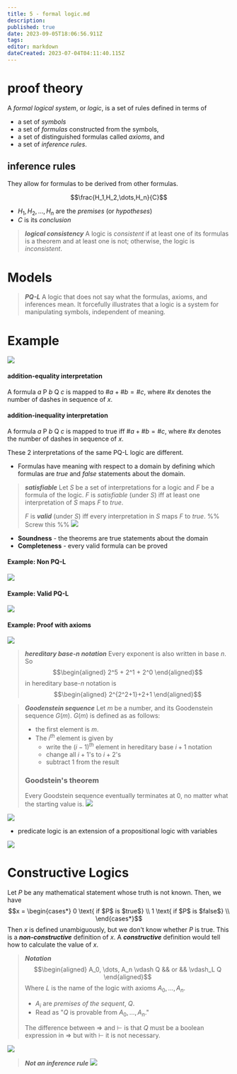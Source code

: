 ```yaml
---
title: 5 - formal logic.md
description: 
published: true
date: 2023-09-05T18:06:56.911Z
tags: 
editor: markdown
dateCreated: 2023-07-04T04:11:40.115Z
---
```


# proof theory

A *formal logical system*, or *logic*, is a set of rules defined in terms of
- a set of *symbols*
- a set of *formulas* constructed from the symbols,
- a set of distinguished formulas called *axioms*, and
- a set of *inference rules*.

## inference rules

They allow for formulas to be derived from other formulas.

$$\frac{H_1,H_2,\dots,H_n}{C}$$

- $H_1, H_2, \dots, H_n$ are the *premises* (or *hypotheses*)
- $C$ is its *conclusion*

> ***logical consistency***
> A logic is *consistent* if at least one of its formulas is a theorem and at least one is not; otherwise, the logic is *inconsistent*.

# Models
> ***PQ-L***
> A logic that does not say what the formulas, axioms, and inferences mean. It forcefully illustrates that a logic is a system for manipulating symbols, independent of meaning.

# Example
![](/images/20220930181257.png)
#### addition-equality interpretation
A formula $a$ P $b$ Q $c$ is mapped to $\#a + \#b = \#c$, where $\#x$ denotes the number of dashes in sequence of $x$.

#### addition-inequality interpretation
A formula $a$ P $b$ Q $c$ is mapped to true iff $\#a + \#b = \#c$, where $\#x$ denotes the number of dashes in sequence of $x$.

These 2 interpretations of the same PQ-L logic are different.

- Formulas have meaning with respect to a domain by defining which formulas are *true* and *false* statements about the domain.

> ***satisfiable***
> Let $S$ be a set of interpretations for a logic and $F$ be a formula of the logic. $F$ is *satisfiable* (under $S$) iff at least one interpretation of $S$ maps $F$ to $true$. 
> 
> $F$ is ***valid*** (under $S$) iff every interpretation in $S$ maps $F$ to $true$.
 %% Screw this %%
    ![](/images/20220930180356.png)

- **Soundness** - the theorems are true statements about the domain
- **Completeness** - every valid formula can be proved

#### Example: Non PQ-L
![](/images/20220930181550.png)

#### Example: Valid PQ-L
![](/images/20220930181637.png)

#### Example: Proof with axioms
![](/images/20220930181658.png)

> ***hereditary base-$n$ notation***
> Every exponent is also written in base $n$. So
> $$\begin{aligned}
>     2^5 + 2^1 + 2^0
> \end{aligned}$$
> in hereditary base-$n$ notation is
> $$\begin{aligned}
> 	2^{2^2+1}+2+1
> \end{aligned}$$

> ***Goodenstein sequence***
> Let $m$ be a number, and its Goodenstein sequence $G(m)$. $G(m)$ is defined as as follows:
> - the first element is $m$.
> - The $i^{th}$ element is given by
>     - write the $(i-1)^{th}$ element in hereditary base $i+1$ notation
>     - change all $i+1$'s to $i+2$'s
>     - subtract 1 from the result
>     
> ### Goodstein's theorem
> 
> Every Goodstein sequence eventually terminates at 0, no matter what the starting value is.
![](/images/20220930183533.png)

![](/images/20220930184308.png)
- predicate logic is an extension of a propositional logic with variables

![](/images/20220930185108.png)

# Constructive Logics
Let $P$ be any mathematical statement whose truth is not known. Then, we have
$$x = \begin{cases*}
	0 \text{ if $P$ is $true$} \\
	1 \text{ if $P$ is $false$} \\
\end{cases*}$$
Then $x$ is defined unambiguously, but we don't know whether $P$ is true. This is a ***non-constructive*** definition of $x$. A ***constructive*** definition would tell how to calculate the value of $x$.

> ***Notation***
> $$\begin{aligned}
>     A_0, \dots, A_n \vdash Q && or && \vdash_L Q
> \end{aligned}$$
> Where $L$ is the name of the logic with axioms $A_0, \dots, A_n$.
> 
> - $A_i$ are *premises of the sequent*, $Q$. 
> - Read as "$Q$ is provable from $A_0, \dots, A_n$."
> 
> The difference between $\Rightarrow$ and $\vdash$ is that $Q$ must be a boolean expression in $\Rightarrow$ but with $\vdash$ it is not necessary.

![](/images/20220930190822.png)

> ***Not an inference rule***
> ![](/images/20220930191023.png)

